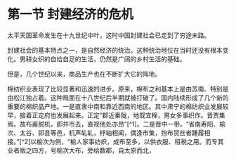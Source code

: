 # 第一节  封建经济的危机

太平天国革命发生在十九世纪中叶，这时中国封建社会已走到了穷途末路。

封建社会的基本特点之一，是自然经济的统治。这种统治地位在当时还没有根本变化。男耕女织的自给自足的生活，仍然是广阔的乡村生活的基础。

但是，几个世纪以来，商品生产也在不断扩大它的阵地。

棉纺织业表现了比较显著和迅速的进步。原来，棉布之利基本上是由苏南、特别是由松江独占着。这种局面在十八世纪后半期就被打破了。国内陆续形成了几个新的重要的棉织品产地。一是直隶中南和靠近西南的地区。其中肃宁的棉纺织业发展较早，接着正定府也发展起来。正定“郡近秦陇，地既宜棉，男女多事织作。晋贾集焉。故布甫脱机，即并市去，直视他处亦昂”[^1]。二是晋中一带。“省南寿阳、榆次、太谷、祁县等邑，机声轧轧，杼轴相闻，偶逢市集，抱布贸丝者踵履相接。”[^2]以榆次为例，“榆人家事纺织，成布至多，以供衣服、租税之用。而专其业者贩之四方，号榆次大布，旁给数郡，自太原而北，

